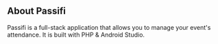

## About Passifi

Passifi is a full-stack application that allows you to manage your event's attendance. It is built with PHP & Android Studio.
